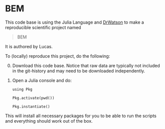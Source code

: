 # BEM

This code base is using the Julia Language and [DrWatson](https://juliadynamics.github.io/DrWatson.jl/stable/)
to make a reproducible scientific project named
> BEM

It is authored by Lucas.

To (locally) reproduce this project, do the following:

0. Download this code base. Notice that raw data are typically not included in the
   git-history and may need to be downloaded independently.
1. Open a Julia console and do:

   ```
   using Pkg

   Pkg.activate(pwd())

   Pkg.instantiate()

   ```

This will install all necessary packages for you to be able to run the scripts and
everything should work out of the box.
